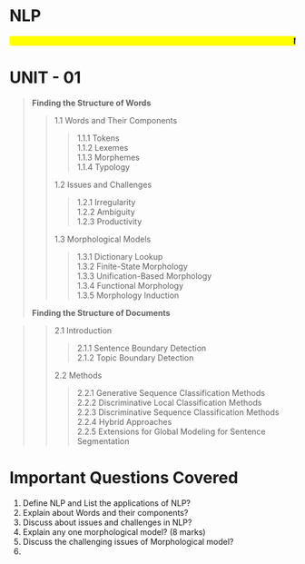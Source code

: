 # NLP
<marquee bgcolor="yellow"><b>Natural Language Processing</b></marquee>

# UNIT - 01
> <b> Finding the Structure of Words </b>
> 
>> 1.1 Words and Their Components
>> 
>>> 1.1.1 Tokens<br/>
>>> 1.1.2 Lexemes<br/>
>>> 1.1.3 Morphemes<br/>
>>> 1.1.4 Typology
>>> 
>> 1.2 Issues and Challenges
>> 
>>> 1.2.1 Irregularity<br/>
>>> 1.2.2 Ambiguity<br/>
>>> 1.2.3 Productivity
>>> 
>> 1.3 Morphological Models
>> 
>>> 1.3.1 Dictionary Lookup<br/>
>>> 1.3.2 Finite-State Morphology<br/>
>>> 1.3.3 Unification-Based Morphology<br/>
>>> 1.3.4 Functional Morphology<br/>
>>> 1.3.5 Morphology Induction<br/>
>
> <b>Finding the Structure of Documents</b>

>> 2.1 Introduction
>>> 2.1.1 Sentence Boundary Detection<br/>
>>> 2.1.2 Topic Boundary Detection<br/>
>>
>> 2.2 Methods
>>
>>> 2.2.1 Generative Sequence Classification Methods<br/>
>>> 2.2.2 Discriminative Local Classification Methods<br/>
>>> 2.2.3 Discriminative Sequence Classification Methods<br/>
>>> 2.2.4 Hybrid Approaches<br/>
>>> 2.2.5 Extensions for Global Modeling for Sentence Segmentation<br/>


# Important Questions Covered

1. Define NLP and List the applications of NLP?
2. Explain about Words and their components?
3. Discuss about issues and challenges in NLP?
4. Explain any one morphological model? (8 marks)
5. Discuss the challenging issues of Morphological model?
6. 

